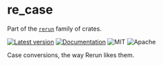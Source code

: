 # re_case

Part of the [`rerun`](https://github.com/rerun-io/rerun) family of crates.

[![Latest version](https://img.shields.io/crates/v/re_case.svg)](https://crates.io/crates/re_case)
[![Documentation](https://docs.rs/re_case/badge.svg)](https://docs.rs/re_case)
![MIT](https://img.shields.io/badge/license-MIT-blue.svg)
![Apache](https://img.shields.io/badge/license-Apache-blue.svg)

Case conversions, the way Rerun likes them.
